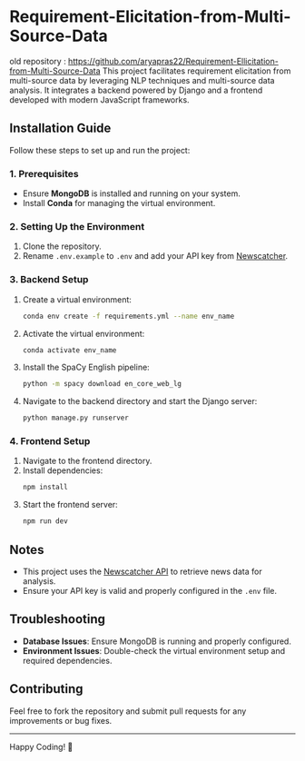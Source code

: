 # Requirement-Elicitation-from-Multi-Source-Data

old repository : https://github.com/aryapras22/Requirement-Ellicitation-from-Multi-Source-Data
This project facilitates requirement elicitation from multi-source data by leveraging NLP techniques and multi-source data analysis. It integrates a backend powered by Django and a frontend developed with modern JavaScript frameworks.

## Installation Guide

Follow these steps to set up and run the project:

### 1. Prerequisites
- Ensure **MongoDB** is installed and running on your system.
- Install **Conda** for managing the virtual environment.

### 2. Setting Up the Environment
1. Clone the repository.
2. Rename `.env.example` to `.env` and add your API key from [Newscatcher](https://www.newscatcherapi.com/).

### 3. Backend Setup
1. Create a virtual environment:
   ```bash
   conda env create -f requirements.yml --name env_name
   ```
2. Activate the virtual environment:
   ```bash
   conda activate env_name
   ```
3. Install the SpaCy English pipeline:
   ```bash
   python -m spacy download en_core_web_lg
   ```
4. Navigate to the backend directory and start the Django server:
   ```bash
   python manage.py runserver
   ```

### 4. Frontend Setup
1. Navigate to the frontend directory.
2. Install dependencies:
   ```bash
   npm install
   ```
3. Start the frontend server:
   ```bash
   npm run dev
   ```

## Notes
- This project uses the [Newscatcher API](https://www.newscatcherapi.com/) to retrieve news data for analysis.
- Ensure your API key is valid and properly configured in the `.env` file.

## Troubleshooting
- **Database Issues**: Ensure MongoDB is running and properly configured.
- **Environment Issues**: Double-check the virtual environment setup and required dependencies.

## Contributing
Feel free to fork the repository and submit pull requests for any improvements or bug fixes.

---

Happy Coding! 🎉

